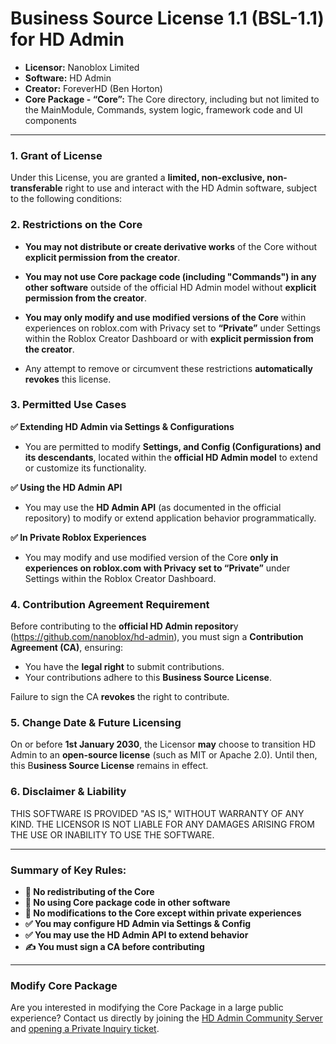 # Business Source License 1.1 (BSL-1.1) for HD Admin

- **Licensor:** Nanoblox Limited
- **Software:** HD Admin
- **Creator:** ForeverHD (Ben Horton)
- **Core Package - “Core”:** The Core directory, including but not limited to the MainModule, Commands, system logic, framework code and UI components

----

### 1. Grant of License

Under this License, you are granted a **limited, non-exclusive, non-transferable** right to use and interact with the HD Admin software, subject to the following conditions:


### 2. Restrictions on the Core

- **You may not distribute or create derivative works** of the Core without **explicit permission from the creator**.

- **You may not use Core package code (including "Commands") in any other software** outside of the official HD Admin model without **explicit permission from the creator**.

- **You may only modify and use modified versions of the Core** within experiences on roblox.com with Privacy set to **“Private”** under Settings within the Roblox Creator Dashboard or with **explicit permission from the creator**.

- Any attempt to remove or circumvent these restrictions **automatically revokes** this license.


### 3. Permitted Use Cases

**✅ Extending HD Admin via Settings & Configurations**

- You are permitted to modify **Settings, and Config (Configurations) and its descendants**, located within the **official HD Admin model** to extend or customize its functionality.

**✅ Using the HD Admin API**

- You may use the **HD Admin API** (as documented in the official repository) to modify or extend application behavior programmatically.

**✅ In Private Roblox Experiences**

- You may modify and use modified version of the Core **only in experiences on roblox.com with Privacy set to “Private”** under Settings within the Roblox Creator Dashboard.


### 4. Contribution Agreement Requirement

Before contributing to the **official HD Admin repositor**y (https://github.com/nanoblox/hd-admin), you must sign a **Contribution Agreement (CA)**, ensuring:
- You have the **legal right** to submit contributions.
- Your contributions adhere to this **Business Source License**.

Failure to sign the CA **revokes** the right to contribute.


### 5. Change Date & Future Licensing

On or before **1st January 2030**, the Licensor **may** choose to transition HD Admin to an **open-source license** (such as MIT or Apache 2.0). Until then, this B**usiness Source License** remains in effect.


### 6. Disclaimer & Liability

THIS SOFTWARE IS PROVIDED "AS IS," WITHOUT WARRANTY OF ANY KIND. THE LICENSOR IS NOT LIABLE FOR ANY DAMAGES ARISING FROM THE USE OR INABILITY TO USE THE SOFTWARE.


-----

### Summary of Key Rules:

- **🚫 No redistributing of the Core**
- **🚫 No using Core package code in other software**
- **🚫 No modifications to the Core except within private experiences**
- **✅ You may configure HD Admin via Settings & Config**
- **✅ You may use the HD Admin API to extend behavior**
- **✍️ You must sign a CA before contributing**

-----

### Modify Core Package
Are you interested in modifying the Core Package in a large public experience? Contact us directly by joining the [HD Admin Community Server](https://discord.gg/MkSVp9Gusu) and [opening a Private Inquiry ticket](https://discord.com/channels/372523042275852288/1384583439235420191).
